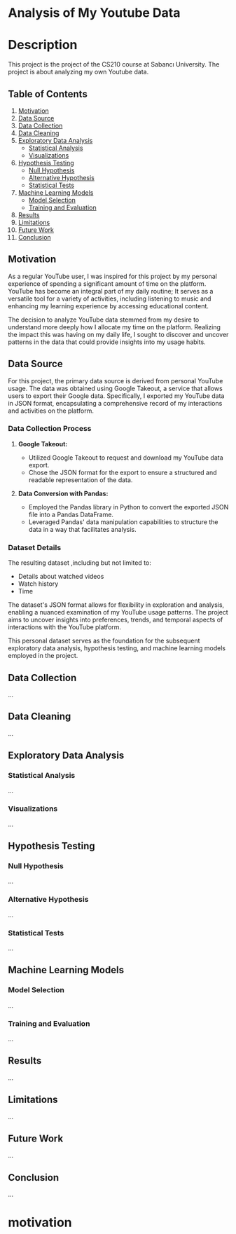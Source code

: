 # Analysis of My Youtube Data

# Description
This project is the project of the CS210 course at Sabancı University. The project is about analyzing my own Youtube data.

## Table of Contents

1. [Motivation](#motivation)
2. [Data Source](#data-source)
3. [Data Collection](#data-collection)
4. [Data Cleaning](#data-cleaning)
5. [Exploratory Data Analysis](#exploratory-data-analysis)
   - [Statistical Analysis](#statistical-analysis)
   - [Visualizations](#visualizations)
6. [Hypothesis Testing](#hypothesis-testing)
   - [Null Hypothesis](#null-hypothesis)
   - [Alternative Hypothesis](#alternative-hypothesis)
   - [Statistical Tests](#statistical-tests)
7. [Machine Learning Models](#machine-learning-models)
   - [Model Selection](#model-selection)
   - [Training and Evaluation](#training-and-evaluation)
8. [Results](#results)
9. [Limitations](#limitations)
10. [Future Work](#future-work)
11. [Conclusion](#conclusion)

## Motivation<a name="motivation"></a>

As a regular YouTube user, I was inspired for this project by my personal experience of spending a significant amount of time on the platform. YouTube has become an integral part of my daily routine; It serves as a versatile tool for a variety of activities, including listening to music and enhancing my learning experience by accessing educational content.

The decision to analyze YouTube data stemmed from my desire to understand more deeply how I allocate my time on the platform. Realizing the impact this was having on my daily life, I sought to discover and uncover patterns in the data that could provide insights into my usage habits.

## Data Source<a name="data-source"></a>

For this project, the primary data source is derived from personal YouTube usage. The data was obtained using Google Takeout, a service that allows users to export their Google data. Specifically, I exported my YouTube data in JSON format, encapsulating a comprehensive record of my interactions and activities on the platform.

### Data Collection Process

1. **Google Takeout:**
   - Utilized Google Takeout to request and download my YouTube data export.
   - Chose the JSON format for the export to ensure a structured and readable representation of the data.

2. **Data Conversion with Pandas:**
   - Employed the Pandas library in Python to convert the exported JSON file into a Pandas DataFrame.
   - Leveraged Pandas' data manipulation capabilities to structure the data in a way that facilitates analysis.

### Dataset Details

The resulting dataset ,including but not limited to:
- Details about watched videos
- Watch history
- Time


The dataset's JSON format allows for flexibility in exploration and analysis, enabling a nuanced examination of my YouTube usage patterns. The project aims to uncover insights into preferences, trends, and temporal aspects of interactions with the YouTube platform.

This personal dataset serves as the foundation for the subsequent exploratory data analysis, hypothesis testing, and machine learning models employed in the project.

## Data Collection<a name="data-collection"></a>

...

## Data Cleaning<a name="data-cleaning"></a>

...

## Exploratory Data Analysis<a name="exploratory-data-analysis"></a>

### Statistical Analysis<a name="statistical-analysis"></a>

...

### Visualizations<a name="visualizations"></a>

...

## Hypothesis Testing<a name="hypothesis-testing"></a>

### Null Hypothesis<a name="null-hypothesis"></a>

...

### Alternative Hypothesis<a name="alternative-hypothesis"></a>

...

### Statistical Tests<a name="statistical-tests"></a>

...

## Machine Learning Models<a name="machine-learning-models"></a>

### Model Selection<a name="model-selection"></a>

...

### Training and Evaluation<a name="training-and-evaluation"></a>

...

## Results<a name="results"></a>

...

## Limitations<a name="limitations"></a>

...

## Future Work<a name="future-work"></a>

...

## Conclusion<a name="conclusion"></a>

...




# motivation

